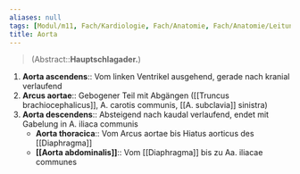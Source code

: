 ```yaml
---
aliases: null
tags: [Modul/m11, Fach/Kardiologie, Fach/Anatomie, Fach/Anatomie/Leitungsbahn/Arterie]
title: Aorta
---
```

> (Abstract::**Hauptschlagader.**)
1. **Aorta ascendens**:: Vom linken Ventrikel ausgehend, gerade nach kranial verlaufend
2. **Arcus aortae**:: Gebogener Teil mit Abgängen ([[Truncus brachiocephalicus]], A. carotis communis, [[A. subclavia]] sinistra)
3. **Aorta descendens**:: Absteigend nach kaudal verlaufend, endet mit Gabelung in A. iliaca communis
	- **Aorta thoracica**:: Vom Arcus aortae bis Hiatus aorticus des [[Diaphragma]]
	- **[[Aorta abdominalis]]**:: Vom [[Diaphragma]] bis zu Aa. iliacae communes